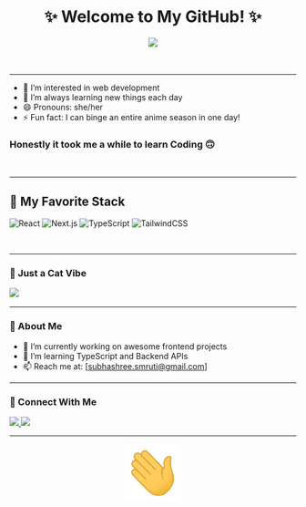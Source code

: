 <h1 align="center">✨ Welcome to My GitHub! ✨</h1>

<p align="center">
  <img src="https://readme-typing-svg.herokuapp.com?font=Fira+Code&duration=3000&pause=1000&color=F700F7&center=true&vCenter=true&multiline=true&width=435&lines=Hi+there!+I'm+Smruti+Subhashree+%F0%9F%91%8B;+%F0%9F%92%AB" />
</p>




<br/>

---

- 👀 I’m interested in web development
- 🌱 I’m always learning new things each day
- 😄 Pronouns: she/her
- ⚡ Fun fact: I can binge an entire anime season in one day!

 ### Honestly it took me a while to learn Coding 🙃

 <br/>

 ---

<h2>🧠 My Favorite Stack</h2>

![React](https://img.shields.io/badge/-React-61DAFB?style=flat-square&logo=react&logoColor=black)
![Next.js](https://img.shields.io/badge/-Next.js-black?style=flat-square&logo=next.js)
![TypeScript](https://img.shields.io/badge/-TypeScript-007ACC?style=flat-square&logo=typescript&logoColor=white)
![TailwindCSS](https://img.shields.io/badge/-TailwindCSS-38B2AC?style=flat-square&logo=tailwind-css)

<br/>

---

### 🐾 Just a Cat Vibe
<img src="https://media.giphy.com/media/JIX9t2j0ZTN9S/giphy.gif" width="200" />

<br/>

---



### 📍 About Me
- 🔭 I’m currently working on awesome frontend projects
- 🌱 I’m learning TypeScript and Backend APIs
- 📫 Reach me at: [subhashree.smruti@gmail.com]


---

### 🤝 Connect With Me
<a href="www.linkedin.com/in/smruti-subhashree-1792442a5/" target="_blank">
  <img src="https://img.shields.io/badge/LinkedIn-blue?style=for-the-badge&logo=linkedin&logoColor=white" />
</a>
<a href="(https://www.instagram.com/ksmruti_131/)" target="_blank">
  <img src="https://img.shields.io/badge/Instagram-pink?style=for-the-badge&logo=instagram&logoColor=white" />
</a>

---

<p align="center">
  <img src="https://raw.githubusercontent.com/ABSphreak/ABSphreak/master/gifs/Hi.gif" width="100px" />  
</p>

<!---
smrutisubhashree22/smrutisubhashree22 is a ✨ special ✨ repository because its `README.md` (this file) appears on your GitHub profile.
You can click the Preview link to take a look at your changes.
--->
